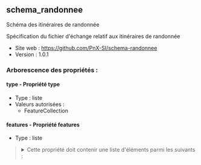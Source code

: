 <MenuSchema />

## schema_randonnee

Schéma des itinéraires de randonnée

Spécification du fichier d'échange relatif aux itinéraires de randonnée

- Site web : https://github.com/PnX-SI/schema-randonnee
- Version : 1.0.1

### Arborescence des propriétés :

#### type - Propriété type
- Type : liste
- Valeurs autorisées :
   - FeatureCollection

#### features - Propriété features
- Type : liste

<blockquote>
<details>

<summary>Cette propriété doit contenir une liste d'éléments parmi les suivants :</summary>

#### GeoJSON Feature - Propriété features
- Valeur optionnelle
- Type : dictionnaire (clés-valeurs)

<blockquote>
<details>

<summary>Cet objet doit contenir les champs suivants :</summary>

#### type - Propriété type
- Type : liste
- Valeurs autorisées :
   - Feature

#### properties - Propriété properties
- Type : dictionnaire (clés-valeurs)

<blockquote>
<details>

<summary>Cet objet doit contenir les champs suivants :</summary>

#### Identifiant de l’objet dans sa BDD source - Propriété id_local
> *Exemple : 37037*
- Valeur optionnelle
- Type : chaîne de caractères

#### Structure(s) productrice(s) de l'itinéraire - Propriété proprietaire
> *Exemple : Parc national des Cévennes*
- Valeur optionnelle
- Type : chaîne de caractères

#### Contact de la structure publicatrice du jeu de données - Propriété contact
> *Exemple : contact@cevennes-parcnational.fr*
- Valeur optionnelle
- Type : chaîne de caractères ou vide

#### Identifiant unique de type UUID - Propriété uuid
> *Description : Identifiant unique généré de préférence par la BDD source*<br>
> *Exemple : 123e4567-e89b-12d3-a456-426614174000*
- Valeur optionnelle
- Type : chaîne de caractères ou vide

#### URL de la fiche source de l'itinéraire - Propriété url
> *Exemple : https://destination.cevennes-parcnational.fr/sentiers-de-decouverte/mas-cevenol-de-la-roquette/*
- Valeur optionnelle
- Type : chaîne de caractères ou vide

#### Identifiant de la relation OSM correspondante - Propriété id_osm
> *Exemple : 1913426*
- Valeur optionnelle
- Type : nombre entier ou vide

#### Nom de l'itinéraire - Propriété nom_itineraire
> *Exemple : Mas cévenol de la Roquette*
- Valeur optionnelle
- Type : chaîne de caractères

#### Pratique de l'itinéraire - Propriété pratique
> *Exemple : pédestre*
- Valeur optionnelle
- Type : chaîne de caractères
- Valeurs autorisées :
   - pédestre
   - trail
   - VTT
   - cyclo
   - gravel
   - équestre
   - ski de fond
   - ski de rando
   - raquettes
   - autre

#### Type d'itinéraire - Propriété type_itineraire
> *Description : Défini en fonction des points de départ et d'arrivée de l'itinéraire.*<br>
> *Exemple : boucle*
- Valeur optionnelle
- Type : chaîne de caractères ou vide
- Valeurs autorisées :
   - aller-retour
   - boucle
   - aller simple
   - itinérance
   - étape

#### Noms des communes traversées par l'itinéraire - Propriété communes_nom
> *Exemple : Molezon, Florac, Cocurès*
- Valeur optionnelle
- Type : chaîne de caractères ou vide

#### Codes INSEE des communes traversées par l'itinéraire - Propriété communes_code
> *Exemple : 48098, 48061, 48050*
- Valeur optionnelle
- Type : chaîne de caractères ou vide

#### Nom du point de départ - Propriété depart
> *Exemple : Devant l'office de tourisme de Florac*
- Valeur optionnelle
- Type : chaîne de caractères

#### Nom du point d'arrivée' - Propriété arrivee
> *Exemple : Devant l'office de tourisme de Florac*
- Valeur optionnelle
- Type : chaîne de caractères

#### Durée de l'itinéraire en heures - Propriété duree
> *Exemple : 2*
- Valeur optionnelle
- Type : nombre ou vide

#### Balisage(s) utilisé(s) sur l'itinéraire - Propriété balisage
> *Exemple : GR, GRP, PNC*
- Valeur optionnelle
- Type : chaîne de caractères ou vide

#### Longueur de l'itinéraire (en mètres) - Propriété longueur
> *Exemple : 2300*
- Valeur optionnelle
- Type : nombre ou vide

#### Difficulté de l'itinéraire - Propriété difficulte
> *Description : Selon l'échelle de la plateforme source des données, prend généralement en compte la longueur, le dénivelé et la cotation technique de l'itinéraire*<br>
> *Exemple : Très facile*
- Valeur optionnelle
- Type : chaîne de caractères ou vide

#### Altitude maximum de l'itinéraire (en mètres) - Propriété altitude_max
> *Exemple : 638*
- Valeur optionnelle
- Type : nombre entier ou vide

#### Altitude minimum de l'itinéraire (en mètres) - Propriété altitude_min
> *Exemple : 504*
- Valeur optionnelle
- Type : nombre entier ou vide

#### Dénivelé positif de l'itinéraire (en mètres) - Propriété denivele_positif
> *Exemple : 159*
- Valeur optionnelle
- Type : nombre entier ou vide

#### Dénivelé négatif de l'itinéraire (en mètres) - Propriété denivele_negatif
> *Exemple : 159*
- Valeur optionnelle
- Type : nombre entier ou vide

#### Description détaillée (pas à pas) du tracé de l'itinéraire - Propriété instructions
> *Exemple : Au parking, prendre la route sur 300 m pour trouver la première balise. Après la balise numéro 2, quitter la route à gauche par le sentier étroit, pouvant être glissant après la pluie*
- Valeur optionnelle
- Type : chaîne de caractères

#### Présentation détaillée de l'itinéraire - Propriété presentation
> *Description : Description des particularités de l'itinéraire : paysages, patrimoines, ambiance...*<br>
> *Exemple : Ce sentier permet de découvrir un vallon à l’écart des grands axes de circulation, très évocateur de l’ambiance particulière des hautes vallées cévenoles du versant méditerranéen. Du moulin jusqu'à l'ensemble des habitations à mi-versant, le sentier grimpe à l'ombre des chênes verts et des châtaigniers, dans la fraîcheur du valat. Cette promenade est l'occasion de comprendre comment les Cévenols ont géré et valorisé cet environnement. De l'art de bâtir aux aménagements hydrauliques, toutes les composantes de l'organisation traditionnelle de l'espace sont évoquées dans un site au caractère préservé.*
- Valeur optionnelle
- Type : chaîne de caractères ou vide

#### Présentation courte résumant l'itinéraire - Propriété presentation_courte
> *Exemple : Ce sentier, niché au creux d'une vallée au charme préservé, est idéal pour imaginer le passé et mieux comprendre la vie d'aujourd'hui en Cévennes.*
- Valeur optionnelle
- Type : chaîne de caractères ou vide

#### Thèmes ou mots-clefs caractérisant l'itinéraire - Propriété themes
> *Exemple : Architecture et village, Causses et Cévennes / UNESCO*
- Valeur optionnelle
- Type : chaîne de caractères ou vide

#### Recommandations sur l'itinéraire - Propriété recommandations
> *Description : Information sur les passages difficiles, la sécurité, les points de vigilance et l'équipement nécessaire*<br>
> *Exemple : En été, sentier à réaliser de préférence le matin. Passages glissants par temps pluvieux. L’itinéraire que vous allez suivre chemine à travers plusieurs propriétés privées. Ne vous écartez pas de l’itinéraire balisé. Sa mise à disposition repose sur votre discrétion. Les randonnées équestre et à VTT ne sont pas autorisées ou adaptées sur les sentiers d'interprétation.*
- Valeur optionnelle
- Type : chaîne de caractères ou vide

#### Accessibilité de l'itinéraire à des publics particuliers - Propriété accessibilite
> *Exemple : Aménagements PMR*
- Valeur optionnelle
- Type : chaîne de caractères ou vide

#### Informations sur les accès routiers - Propriété acces_routier
> *Exemple : D 983 jusqu'à Pont-Ravagers, (à 12 km de Barre-des-Cévennes et 2 km de Sainte-Croix-Vallée-Française). À Pont-Ravagers, prendre la voie communale (panneau route étroite et sinueuse) qui mène au hameau de Trabassac. Environ 10 minutes de voiture depuis Pont-Ravagers*
- Valeur optionnelle
- Type : chaîne de caractères ou vide

#### Informations sur les accès en transports en commun - Propriété transports_commun
> *Exemple : Navettes en juillet et août depuis tel village, informations sur le site de l'Office du Tourisme*
- Valeur optionnelle
- Type : chaîne de caractères ou vide

#### Informations sur le parking - Propriété parking_info
> *Exemple : Parking du sentier, sur la voie communale qui mène de Pont-Ravagers à Trabassac*
- Valeur optionnelle
- Type : chaîne de caractères ou vide

#### Localisation du parking - Propriété parking_geometrie
> *Description : Coordonnées géographiques du parking au format WKT avec une projection EPSG:4326 (wgs84)*<br>
> *Exemple : POINT(3.71589, 44.22073)*
- Valeur optionnelle
- Type : chaîne de caractères ou vide

#### Date de création de l'itinéraire dans sa BDD source (AAAA-MM-JJ) - Propriété date_creation
> *Exemple : 2015-09-24*
- Valeur optionnelle
- Type : chaîne de caractères ou vide
- Motif : `[12]\d{3}-(0[1-9]|1[0-2])-(0[1-9]|[12]\d|3[01])`

#### Date de dernière modification de l'itinéraire dans sa BDD source (AAAA-MM-JJ) - Propriété date_modification
> *Exemple : 2018-06-18*
- Valeur optionnelle
- Type : chaîne de caractères ou vide
- Motif : `[12]\d{3}-(0[1-9]|1[0-2])-(0[1-9]|[12]\d|3[01])`

#### Type de média - Propriété type_media
> *Exemple : audio*
- Valeur optionnelle
- Type : chaîne de caractères ou vide
- Valeurs autorisées :
   - image
   - video
   - texte
   - audio
   - pdf
   - autre

#### URL du média - Propriété url
> *Exemple : https://geotrek-admin.cevennes-parcnational.net/media/paperclip/trekking_trek/37037/08664.jpg*
- Valeur optionnelle
- Type : chaîne de caractères

#### Titre du média - Propriété titre
> *Exemple : La Roquette*
- Valeur optionnelle
- Type : chaîne de caractères ou vide

#### Auteur du média - Propriété auteur
> *Exemple : © Olivier Prohin*
- Valeur optionnelle
- Type : chaîne de caractères ou vide

#### Licence d'utilisation du média - Propriété licence
> *Exemple : Propriétaire*
- Valeur optionnelle
- Type : chaîne de caractères ou vide

#### id_local de l'itinéraire parent dans sa BDD source - Propriété itineraire_parent
> *Description : Dans le cadre d'une itinérance, l'itinéraire parent est celui qui contient les itinéraires enfants, ou étapes*<br>
> *Exemple : 256*
- Valeur optionnelle
- Type : chaîne de caractères ou vide

#### Types de sol sur lesquels se parcourt l'itinéraire - Propriété type_sol
> *Exemple : bitume, terre*
- Valeur optionnelle
- Type : chaîne de caractères ou vide

#### Inscription au PDIPR - Propriété pdipr_inscription
> *Exemple : True*
- Valeur optionnelle
- Type : booléen ou vide

#### Date d'inscription au PDIPR (AAAA-MM-JJ) - Propriété pdipr_date_inscription
> *Exemple : 2019-05-07*
- Valeur optionnelle
- Type : chaîne de caractères ou vide
- Motif : `[12]\d{3}-(0[1-9]|1[0-2])-(0[1-9]|[12]\d|3[01])`

</details>
</blockquote>


</details>
</blockquote>

</details>
</blockquote>

